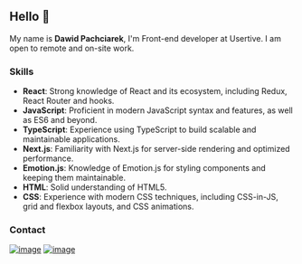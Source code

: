 ## Hello 👋

My name is **Dawid Pachciarek**, I'm Front-end developer at Usertive. I am open to remote and on-site work.

### Skills 
- **React**: Strong knowledge of React and its ecosystem, including Redux, React Router and hooks.
- **JavaScript**: Proficient in modern JavaScript syntax and features, as well as ES6 and beyond.
- **TypeScript**: Experience using TypeScript to build scalable and maintainable applications.
- **Next.js**: Familiarity with Next.js for server-side rendering and optimized performance.
- **Emotion.js**: Knowledge of Emotion.js for styling components and keeping them maintainable.
- **HTML**: Solid understanding of HTML5.
- **CSS**: Experience with modern CSS techniques, including CSS-in-JS, grid and flexbox layouts, and CSS animations.

### Contact
[![image](https://img.shields.io/badge/LinkedIn-0077B5?style=for-the-badge&logo=linkedin&logoColor=white)](https://www.linkedin.com/in/dawid-pachciarek/)
[![image](https://img.shields.io/badge/Gmail-D14836?style=for-the-badge&logo=gmail&logoColor=white)](mailto:dawid.pachciarek.5@gmail.com
)
<!--
**Pachciar3/Pachciar3** is a ✨ _special_ ✨ repository because its `README.md` (this file) appears on your GitHub profile.

Here are some ideas to get you started:

- 🔭 I’m currently working on ...
- 🌱 I’m currently learning ...
- 👯 I’m looking to collaborate on ...
- 🤔 I’m looking for help with ...
- 💬 Ask me about ...
- 📫 How to reach me: ...
- 😄 Pronouns: ...
- ⚡ Fun fact: ...
-->
